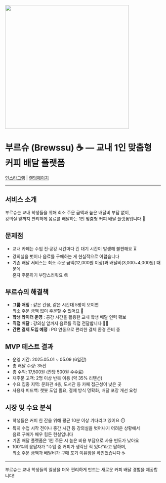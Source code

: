 <img src="https://github.com/user-attachments/assets/56fc618c-a939-4f8e-ad4e-7da8588c7e1d" width="400" />

# 부르슈 (Brewssu) ☕️ — 교내 1인 맞춤형 커피 배달 플랫폼

[인스타그램](https://www.instagram.com/buru_ssu/) | [랜딩페이지](https://burwssu.qshop.ai/)

---

## 서비스 소개  
부르슈는 교내 학생들을 위해 최소 주문 금액과 높은 배달비 부담 없이,  
강의실 앞까지 편리하게 음료를 배달하는 1인 맞춤형 커피 배달 플랫폼입니다 🚀  

## 문제점  
- 교내 카페는 수업 전·공강 시간마다 긴 대기 시간이 발생해 불편해요 ⏳  
- 강의실을 벗어나 음료를 구매하는 게 현실적으로 어렵습니다  
- 기존 배달 서비스는 최소 주문 금액(12,000원 이상)과 배달비(3,000~4,000원) 때문에  
  혼자 주문하기 부담스러워요 😣  

## 부르슈의 해결책  
- **그룹 매칭** : 같은 건물, 같은 시간대 5명이 모이면  
  최소 주문 금액 없이 주문할 수 있어요 🎉  
- **학생 라이더 운영** : 공강 시간을 활용한 교내 학생 배달 인력 확보  
- **직접 배달** : 강의실 앞까지 음료를 직접 전달합니다 🚴‍♂️  
- **간편 결제 도입 예정** : PG 연동으로 편리한 결제 환경 준비 중  

## MVP 테스트 결과  
- 운영 기간: 2025.05.01 ~ 05.09 (6일간)  
- 총 배달 수량: 35잔  
- 총 수익: 17,500원 (잔당 500원 수수료)  
- 재주문 고객: 2명 이상 반복 이용 (약 35% 리텐션)  
- 수요 집중 지역: 문화관 4층, 도서관 등 카페 접근성이 낮은 곳  
- 사용자 피드백: 챗봇 도입 필요, 결제 방식 명확화, 배달 포장 개선 요청  

## 시장 및 수요 분석  
- 학생들은 커피 한 잔을 위해 평균 10분 이상 기다리고 있어요 ⏱️  
- 특히 수업 시작 전이나 중간 시간 등 강의실을 벗어나기 어려운 상황에서  
  음료 구매가 매우 힘든 현실입니다  
- 기존 배달 플랫폼은 1인 주문 시 높은 비용 부담으로 사용 빈도가 낮아요  
- 100%의 응답자가 “수업 중 커피가 생각난 적 있다”라고 답하며,  
  최소 주문 금액과 배달비가 구매 포기 이유임을 확인했습니다 ☕️  

---

부르슈는 교내 학생들의 일상을 더욱 편리하게 만드는 새로운 커피 배달 경험을 제공합니다!  
